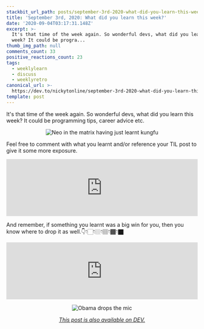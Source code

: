 ```yaml
---
stackbit_url_path: posts/september-3rd-2020-what-did-you-learn-this-week-3ggk
title: 'September 3rd, 2020: What did you learn this week?'
date: '2020-09-04T03:17:31.148Z'
excerpt: >-
  It's that time of the week again. So wonderful devs, what did you learn this
  week? It could be progra...
thumb_img_path: null
comments_count: 33
positive_reactions_count: 23
tags:
  - weeklylearn
  - discuss
  - weeklyretro
canonical_url: >-
  https://dev.to/nickytonline/september-3rd-2020-what-did-you-learn-this-week-3ggk
template: post
---
```

It's that time of the week again. So wonderful devs, what did you learn this week? It could be programming tips, career advice etc.

<center>

![Neo in the matrix having just learnt kungfu](https://media.giphy.com/media/3o7btNhMBytxAM6YBa/giphy.gif)
</center>

Feel free to comment with what you learnt and/or reference your TIL post to give it some more exposure.


<iframe class="liquidTag" src="https://dev.to/embed/tag?args=todayilearned" style="border: 0; width: 100%;"></iframe>


And remember, if something you learnt was a big win for you, then you know where to drop it as well.👇👇🏻👇🏼👇🏽👇🏾👇🏿


<iframe class="liquidTag" src="https://dev.to/embed/link?args=https%3A%2F%2Fdev.to%2Fdevteam%2Fwhat-was-your-win-this-week-183i" style="border: 0; width: 100%;"></iframe>


<center>

![Obama drops the mic](https://media.giphy.com/media/3o7qDEq2bMbcbPRQ2c/giphy.gif)

*[This post is also available on DEV.](https://dev.to/nickytonline/september-3rd-2020-what-did-you-learn-this-week-3ggk)*


<script>
const parent = document.getElementsByTagName('head')[0];
const script = document.createElement('script');
script.type = 'text/javascript';
script.src = 'https://cdnjs.cloudflare.com/ajax/libs/iframe-resizer/4.1.1/iframeResizer.min.js';
script.charset = 'utf-8';
script.onload = function() {
    window.iFrameResize({}, '.liquidTag');
};
parent.appendChild(script);
</script>    
